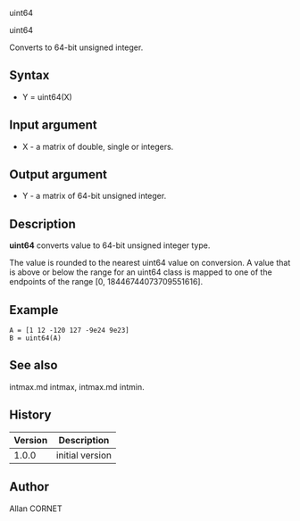 



uint64


uint64

Converts to 64-bit unsigned integer.

## Syntax

- Y = uint64(X)

## Input argument

 - X - a matrix of double, single or integers.

## Output argument

 - Y - a matrix of 64-bit unsigned integer.

## Description


  <p><b>uint64</b> converts value to 64-bit unsigned integer type.</p>
  <p>The value is rounded to the nearest uint64 value on conversion. A value that is above or below the range for an uint64 class is mapped to one of the endpoints of the range [0, 18446744073709551616].</p>


## Example

```Nelson
A = [1 12 -120 127 -9e24 9e23]
B = uint64(A)
```

## See also

intmax.md intmax, intmax.md intmin.
## History

|Version|Description|
|------|------|
|1.0.0|initial version|


## Author

Allan CORNET



